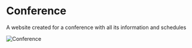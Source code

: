 # Conference

A website created for a conference with all its information and schedules

![Conference](https://user-images.githubusercontent.com/102544229/175929285-531a58c2-db2d-45cb-b08c-dcb1c7b6d626.jpg)
